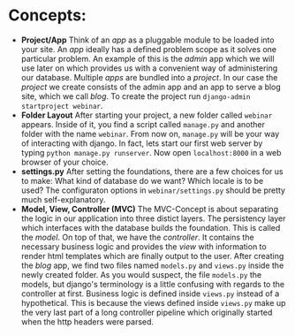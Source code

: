 Concepts:
===
  - **Project/App** Think of an _app_ as a pluggable module to be loaded into
    your site. An _app_ ideally has a defined problem scope as it solves one
    particular problem. An example of this is the _admin_ app which we will use
    later on which provides us with a convenient way of administering our
    database.  Multiple _apps_ are bundled into a _project_. In our case the
    _project_ we create consists of the admin app and an app to serve a blog
    site, which we call _blog_. To create the project run `django-admin
    startproject webinar`.
  - **Folder Layout** After starting your project, a new folder called `webinar`
    appears. Inside of it, you find a script called `manage.py` and another
    folder with the name `webinar`.  From now on, `manage.py` will be your way
    of interacting with django. In fact, lets start our first web server by
    typing `python manage.py runserver`. Now open `localhost:8000` in a web
    browser of your choice.
  - **settings.py** After setting the foundations, there are a few choices for
    us to make: What kind of database do we want? Which locale is to be used?
    The configuraton options in `webinar/settings.py` should be pretty much
    self-explanatory.
  - **Model, View, Controller (MVC)** The MVC-Concept is about separating the
    logic in our application into three distict layers. The persistency layer
    which interfaces with the database builds the foundation. This is called the
    _model_. On top of that, we have the _controller_. It contains the necessary
    business logic and provides the _view_ with information to render html
    templates which are finally output to the user.  After creating the _blog_
    app, we find two files named `models.py` and `views.py` inside the newly
    created folder. As you would suspect, the file `models.py` the models, but
    django's terminology is a little confusing with regards to the controller at
    first. Business logic is defined inside `views.py` instead of a
    hypothetical. This is because the views defined inside `views.py` make up
    the very last part of a long controller pipeline which originally started
    when the http headers were parsed.
